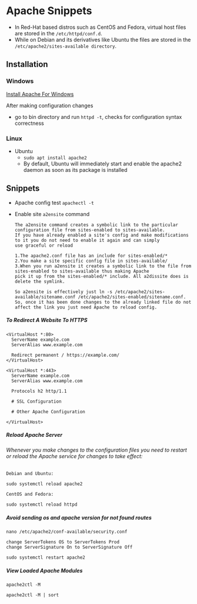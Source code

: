 # Apache Snippets

+ In Red-Hat based distros such as CentOS and Fedora, virtual host files are stored in the `/etc/httpd/conf.d`. 
+ While on Debian and its derivatives like Ubuntu the files are stored in the `/etc/apache2/sites-available directory`.

## Installation

### Windows
[Install Apache For Windows](https://www.apachelounge.com/download/)

After making configuration changes
+ go to bin directory and run `httpd -t`, checks for configuration syntax correctness

### Linux
- Ubuntu
  - `sudo apt install apache2` 
  - By default, Ubuntu will immediately start and enable the apache2 daemon as soon as its package is installed


## Snippets

- Apache config test
  ```apachectl -t```

- Enable site `a2ensite` command
  ```
  The a2ensite command creates a symbolic link to the particular configuration file from sites-enabled to sites-available. 
  If you have already enabled a site's config and make modifications to it you do not need to enable it again and can simply 
  use graceful or reload

  1.The apache2.conf file has an include for sites-enabled/*
  2.You make a site specific config file in sites-available/
  3.When you run a2ensite it creates a symbolic link to the file from sites-enabled to sites-available thus making Apache 
  pick it up from the sites-enabled/* include. All a2dissite does is delete the symlink.

  So a2ensite is effectively just ln -s /etc/apache2/sites-available/sitename.conf /etc/apache2/sites-enabled/sitename.conf. 
  So, once it has been done changes to the already linked file do not affect the link you just need Apache to reload config.
  ```

##### To Redirect A Website To HTTPS
```
<VirtualHost *:80> 
  ServerName example.com
  ServerAlias www.example.com

  Redirect permanent / https://example.com/
</VirtualHost>

<VirtualHost *:443>
  ServerName example.com
  ServerAlias www.example.com

  Protocols h2 http/1.1

  # SSL Configuration

  # Other Apache Configuration

</VirtualHost>

```

##### Reload Apache Server
###### Whenever you make changes to the configuration files you need to restart or reload the Apache service for changes to take effect:
```
Debian and Ubuntu:

sudo systemctl reload apache2

CentOS and Fedora:

sudo systemctl reload httpd
```

##### Avoid sending os and apache version for not found routes
```
nano /etc/apache2/conf-available/security.conf

change ServerTokens OS to ServerTokens Prod
change ServerSignature On to ServerSignature Off

sudo systemctl restart apache2
```

##### View Loaded Apache Modules
```
apache2ctl -M

apache2ctl -M | sort
```
